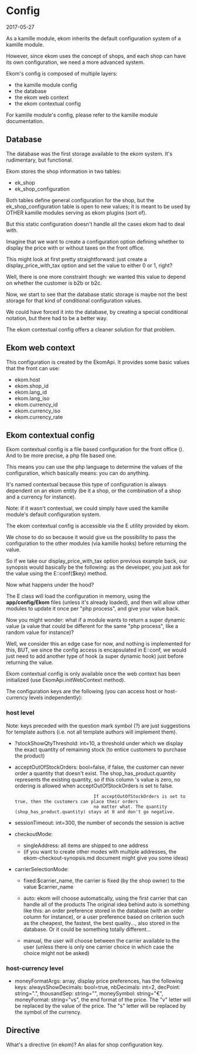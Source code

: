 Config
==================
2017-05-27


As a kamille module, ekom inherits the default configuration system of a kamille module.

However, since ekom uses the concept of shops, and each shop can have its own configuration,
we need a more advanced system.


Ekom's config is composed of multiple layers:

- the kamille module config
- the database
- the ekom web context
- the ekom contextual config


For kamille module's config, please refer to the kamille module documentation.
 
 
Database
------------
The database was the first storage available to the ekom system.
It's rudimentary, but functional.

Ekom stores the shop information in two tables:

- ek_shop
- ek_shop_configuration


Both tables define general configuration for the shop, but the ek_shop_configuration table
is open to new values; it is meant to be used by OTHER kamille modules serving as ekom plugins (sort of).


But this static configuration doesn't handle all the cases ekom had to deal with.

Imagine that we want to create a configuration option defining whether to display the price with or without taxes on 
the front office.

This might look at first pretty straightforward: just create a display_price_with_tax option and set the value to 
either 0 or 1, right?

Well, there is one more constraint though: we wanted this value to depend on whether the customer is b2b or b2c.

Now, we start to see that the database static storage is maybe not the best storage for that kind of 
conditional configuration values.

We could have forced it into the database, by creating a special conditional notation, but there had to be a better way.

The ekom contextual config offers a cleaner solution for that problem.




Ekom web context
---------------------
This configuration is created by the EkomApi.
It provides some basic values that the front can use:


- ekom.host
- ekom.shop_id
- ekom.lang_id
- ekom.lang_iso
- ekom.currency_id
- ekom.currency_iso
- ekom.currency_rate


Ekom contextual config
-------------------------

Ekom contextual config is a file based configuration for the front office ().
And to be more precise, a php file based one.

This means you can use the php language to determine the values of the configuration, which basically means: you can do anything.

It's named contextual because this type of configuration is always dependent on an ekom entity (be it a shop, or the combination
of a shop and a currency for instance).

Note: if it wasn't contextual, we could simply have used the kamille module's default configuration system.

The ekom contextual config is accessible via the E utility provided by ekom.

We chose to do so because it would give us the possibility to pass the configuration to the other modules (via kamille hooks)
before returning the value.

So if we take our display_price_with_tax option previous example back, our synopsis would basically be the following:
as the developer, you just ask for the value using the E::conf($key) method.

Now what happens under the hood?

The E class will load the configuration in memory, using the **app/config/Ekom** files (unless it's already loaded),
and then will allow other modules to update it once per "php process", and give your value back.

Now you might wonder: what if a module wants to return a super dynamic value (a value that could be different for the same "php process",
like a random value for instance)?
   
Well, we consider this an edge case for now, and nothing is implemented for this, BUT, we since the config access is encapsulated
in E::conf, we would just need to add another type of hook (a super dynamic hook) just before returning the value.



Ekom contextual config is only available once the web context has been initialized (use EkomApi.initWebContext method).

The configuration keys are the following (you can access host or host-currency levels independently):



### host level

Note: keys preceded with the question mark symbol (?) are just suggestions for template authors (i.e. not all template
authors will implement them). 

- ?stockShowQtyThreshold: int=10, a threshold under which we display the exact quantity of remaining stock (to entice customers
                        to purchase the product)
- acceptOutOfStockOrders: bool=false, if false, the customer can never order a quantity that doesn't exist.
                                    The shop_has_product.quantity represents the existing quantity, so if this column 's value
                                    is zero, no ordering is allowed when acceptOutOfStockOrders is set to false.
                                    
                                    If acceptOutOfStockOrders is set to true, then the customers can place their orders
                                    no matter what. The quantity (shop_has_product.quantity) stays at 0 and don't go negative. 
- sessionTimeout: int=300, the number of seconds the session is active
- checkoutMode: 
    - singleAddress: all items are shipped to one address 
    - (if you want to create other modes with multiple addresses, the ekom-checkout-synopsis.md document might give you some ideas) 
- carrierSelectionMode: 
    - fixed:$carrier_name, the carrier is fixed (by the shop owner) to the value $carrier_name
    - auto: ekom will choose automatically, using the first carrier that can handle all of the products
                The original idea behind auto is something like this:
                        an order preference stored in the database (with an order column for instance),
                        or a user preference based on criterion such as the cheapest, the fastest, the best quality...,
                        also stored in the database.
                        Or it could be something totally different...
                
    - manual, the user will choose between the carrier available to the user (unless there is only one carrier
                choice in which case the choice might not be asked)
            
                                    
                                    
                                    


### host-currency level
- moneyFormatArgs: array, display price preferences, has the following keys: 
        alwaysShowDecimals: bool=true,
        nbDecimals: int=2,
        decPoint: string=".",
        thousandSep: string="",
        moneySymbol: string="€",
        moneyFormat: string="vs", the end format of the price.
                                The "v" letter will be replaced by the value of the price.
                                The "s" letter will be replaced by the symbol of the currency.
                                


 
Directive
--------------
What's a directive (in ekom)?
An alias for shop configuration key.


